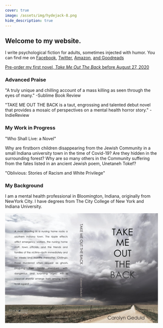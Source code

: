 ```yaml
---
cover: true
image: /assets/img/hydejack-8.png
hide_description: true
---
```

## Welcome to my website. 

I write psychological fiction for adults, sometimes injected with humor. You can find me on [Facebook](https://www.facebook.com/Carolyn-Geduld-Author-112047537150330), [Twitter](https://twitter.com/CarolynGeduld), [Amazon](https://www.amazon.com/author/carolyngeduld), [and Goodreads](https://www.goodreads.com/author/show/100316.Carolyn_Geduld)


[Pre-order my first novel, *Take Me Out The Back* before August 27, 2020](https://www.amazon.com/Take-Out-Back-Carolyn-Geduld/dp/1684335094/ref=sr_1_1?crid=11ADTU82RLW5&dchild=1&keywords=take+me+out+the+back&qid=1596908521&s=books&sprefix=Take+me+out+%2Caps%2C164&sr=1-1)
### Advanced Praise

"A truly unique and chilling account of a mass killing as seen through the eyes of many." -Sublime Book Review

"TAKE ME OUT THE BACK is a taut, engrossing and talented debut novel that provides a mosaic of perspectives on a mental health horror story." -IndieReview
### My Work in Progress

"Who Shall Live: a Novel"

Why are firstborn children disappearing from the Jewish Community in a small Indiana university town in the time of Covid-19? Are they hidden in the surrounding forest? Why are so many others in the Community suffering from the fates listed in an ancient Jewish poem, Unetaneh Tokef?

"Oblivious: Stories of Racism and White Privilege"
### My Background

I am a mental health professional in Bloomington, Indiana, originally from NewYork City. I have degrees from The City College of New York and Indiana University.

![Take Me Out the Back cover](assets/img/takemeoutthebackcover.png)